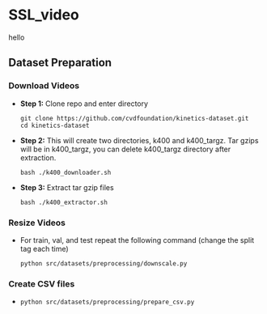 # SSL_video
hello
## Dataset Preparation

### Download Videos
* **Step 1:** Clone repo and enter directory
    ```
    git clone https://github.com/cvdfoundation/kinetics-dataset.git
    cd kinetics-dataset
    ```
* **Step 2:** This will create two directories, k400 and k400_targz. Tar gzips will be in k400_targz, you can delete k400_targz directory after extraction.
    ```
    bash ./k400_downloader.sh
    ```
* **Step 3:** Extract tar gzip files
    ```
    bash ./k400_extractor.sh
    ```

### Resize Videos

* For train, val, and test repeat the following command (change the split tag each time)
    ```
    python src/datasets/preprocessing/downscale.py
    ```

### Create CSV files

*   ```
    python src/datasets/preprocessing/prepare_csv.py 
    ```

